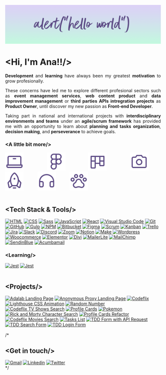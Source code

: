 ![Ana Guerra Abaroa Profile](./images/profile-banner.png)

<h1 align="justify">&lt;Hi, I'm Ana!!/&gt;</h1>
<p align="justify">
  <strong>Development</strong> and <strong>learning</strong> have always been my greatest <strong>motivation</strong> to grow
  profesionally.
</p>
<p align="justify">
  These concerns have led me to explore different profesional sectors such as
  <strong>event management services</strong>, <strong>web content product</strong> and <strong>data improvement management</strong> or <strong>third parties APIs intregration projects</strong> as <strong>Product Owner</strong>, until
  discover my new passion as <strong>Front-end Developer</strong>.
</p>
<p align="justify">
  Taking part in national and international projects with <strong>interdisciplinary environments and teams</strong> under an <strong>agile/scrum framework</strong> has provided me with an opportunity to learn about <strong>planning and tasks organization</strong>, <strong>decision making</strong>, and <strong>perseverance</strong> to achieve goals.
</p>
<h3 align="justify">&lt;A little bit more/&gt;</h3>
<div align="justify">
  <a href="https://github.com/anaguerraabaroa"
    ><img
      title="Front-end development"
      alt="Front-end development"
      src="./images/laptop.svg"
      style="width: 60px; margin-right: 40px"
  /></a>
  <a href="https://github.com/anaguerraabaroa"
    ><img
      title="Design"
      alt="Design"
      src="./images/design.svg"
      style="width: 60px; margin-right: 40px"
  /></a>
  <a href="https://github.com/anaguerraabaroa"
    ><img
      title="Organization"
      alt="Organization"
      src="./images/organization.svg"
      style="width: 60px; margin-right: 40px"
  /></a>
  <a href="https://github.com/anaguerraabaroa"
    ><img
      title="Photography"
      alt="Photography"
      src="./images/camera.svg"
      style="width: 60px; margin-right: 40px"
  /></a>
  <a href="https://github.com/anaguerraabaroa"
    ><img
      title="Travel"
      alt="Travel"
      src="./images/travel.svg"
      style="width: 60px; margin-right: 40px"
  /></a>
  <a href="https://github.com/anaguerraabaroa"
    ><img
      title="Music"
      alt="Music"
      src="./images/headphones.svg"
      style="width: 60px; margin-right: 40px"
  /></a>
  <a href="https://github.com/anaguerraabaroa"
    ><img
      title="Cats"
      alt="Cats"
      src="./images/cat.svg"
      style="width: 60px"
  /></a>
</div>
<br>
<h2 align="justify">&lt;Tech Stack & Tools/&gt;</h2>
<div align="left">
  <a href="https://html.spec.whatwg.org/"
    ><img
      title="HTML"
      alt="HTML"
      src="https://img.shields.io/badge/-HTML5-D4C6F5?style=for-the-badge&logo=html5&logoColor=5D4B85"
  /></a>
  <a href="https://www.w3.org/Style/CSS/"
    ><img
      title="CSS"
      alt="CSS"
      src="https://img.shields.io/badge/-CSS3-C3FADF?style=for-the-badge&logo=css3&logoColor=5D4B85"
  /></a>
  <a href="https://sass-lang.com/"
    ><img
      title="Sass"
      alt="Sass"
      src="https://img.shields.io/badge/-SASS-FDFF9B?style=for-the-badge&logo=sass&logoColor=5D4B85"
  /></a>
  <a href="https://www.ecma-international.org/ecma-262/"
    ><img
      title="JavaScript"
      alt="JavaScript"
      src="https://img.shields.io/badge/-JavaScript-D4C6F5?style=for-the-badge&logo=javascript&logoColor=5D4B85"
  /></a>
  <a href="https://es.reactjs.org/"
    ><img
      title="React"
      alt="React"
      src="https://img.shields.io/badge/-React-C3FADF?style=for-the-badge&logo=react&logoColor=5D4B85"
  /></a>
  <a href="https://code.visualstudio.com/"
    ><img
      title="Visual Studio Code"
      alt="Visual Studio Code"
      src="https://img.shields.io/badge/-VSCode-FDFF9B?style=for-the-badge&logo=visual-studio-code&logoColor=5D4B85"
  /></a>
  <a href="https://git-scm.com/"
    ><img
      title="Git"
      alt="Git"
      src="https://img.shields.io/badge/-Git-D4C6F5?style=for-the-badge&logo=git&logoColor=5D4B85"
  /></a>
  <a href="https://github.com/"
    ><img
      title="GitHub"
      alt="GitHub"
      src="https://img.shields.io/badge/-GitHub-C3FADF?style=for-the-badge&logo=github&logoColor=5D4B85"
  /></a>
  <a href="https://gulpjs.com/"
    ><img
      title="Gulp"
      alt="Gulp"
      src="https://img.shields.io/badge/-Gulp-FDFF9B?style=for-the-badge&logo=gulp&logoColor=5D4B85"
  /></a>
  <a href="https://www.npmjs.com/"
    ><img
      title="NPM"
      alt="NPM"
      src="https://img.shields.io/badge/-npm-D4C6F5?style=for-the-badge&logo=npm&logoColor=5D4B85"
  /></a>
  <a href="https://bitbucket.org/"
    ><img
      title="Bitbucket"
      alt="Bitbucket"
      src="https://img.shields.io/badge/-Bitbucket-C3FADF?style=for-the-badge&logo=bitbucket&logoColor=5D4B85"
  /></a>
 <a href="https://www.figma.com/"
    ><img
      title="Figma"
      alt="Figma"
      src="https://img.shields.io/badge/-Figma-FDFF9B?style=for-the-badge&logo=figma&logoColor=5D4B85"
  /></a>
  <a href="https://agilemanifesto.org/iso/es/manifesto.html"
    ><img
      title="Scrum"
      alt="Scrum"
      src="https://img.shields.io/badge/-Scrum-D4C6F5?style=for-the-badge&logo=jira-software&logoColor=5D4B85"
  /></a>
  <a href="https://kanbantool.com/kanban-library/introduction/"
    ><img
      title="Kanban"
      alt="Kanban"
      src="https://img.shields.io/badge/-Kanban-C3FADF?style=for-the-badge&logo=trello&logoColor=5D4B85"
  /></a>
  <a href="https://trello.com/es/"
    ><img
      title="Trello"
      alt="Trello"
      src="https://img.shields.io/badge/-Trello-FDFF9B?style=for-the-badge&logo=trello&logoColor=5D4B85"
  /></a>
  <a href="https://www.atlassian.com/es/software/jira"
    ><img
      title="Jira"
      alt="Jira"
      src="https://img.shields.io/badge/-Jira-D4C6F5?style=for-the-badge&logo=jira&logoColor=5D4B85"
  /></a>
  <a href="https://slack.com/intl/es-es/"
    ><img
      title="Slack"
      alt="Slack"
      src="https://img.shields.io/badge/-Slack-FDFF9B?style=for-the-badge&logo=slack&logoColor=5D4B85"
  /></a>
   <a href="https://discord.com/"
    ><img
      title="Discord"
      alt="Discord"
      src="https://img.shields.io/badge/-Discord-D4C6F5?style=for-the-badge&logo=discord&logoColor=5D4B85"
  /></a>
  <a href="https://zoom.us/"
    ><img
      title="Zoom"
      alt="Zoom"
      src="https://img.shields.io/badge/-Zoom-C3FADF?style=for-the-badge&logo=zoom&logoColor=5D4B85"
  /></a>
   <a href="https://www.notion.so/es-es"
    ><img
      title="Notion"
      alt="Notion"
      src="https://img.shields.io/badge/-Notion-FDFF9B?style=for-the-badge&logo=notion&logoColor=5D4B85"
  /></a>
    <a href="https://www.notion.so/es-es"
    ><img
      title="Make"
      alt="Make"
      src="https://img.shields.io/badge/-Make-D4C6F5?style=for-the-badge&logo=integromat&logoColor=5D4B85"
  /></a>
  <a href="https://wordpress.org/"
    ><img
      title="Wordpress"
      alt="Wordpress"
      src="https://img.shields.io/badge/-Wordpress-C3FADF?style=for-the-badge&logo=wordpress&logoColor=5D4B85"
  /></a>
  <a href="https://woocommerce.com/"
    ><img
      title="Woocommerce"
      alt="Woocommerce"
      src="https://img.shields.io/badge/-Woocommerce-FDFF9B?style=for-the-badge&logo=woocommerce&logoColor=5D4B85"
  /></a>
  <a href="https://elementor.com/"
    ><img
      title="Elementor"
      alt="Elementor"
      src="https://img.shields.io/badge/-Elementor-D4C6F5?style=for-the-badge&logo=elementor&logoColor=5D4B85"
  /></a>
 <a href="https://www.elegantthemes.com/gallery/divi/"
    ><img
      title="Divi"
      alt="Divi"
      src="https://img.shields.io/badge/-Divi-C3FADF?style=for-the-badge&logo=wordpress&logoColor=5D4B85"
  /></a>
   <a href="https://www.mailerlite.com/"
    ><img
      title="MailerLite"
      alt="MailerLite"
      src="https://img.shields.io/badge/-MailerLite-FDFF9B?style=for-the-badge&logo=gmail&logoColor=5D4B85"
  /></a>
  <a href="https://mailchimp.com/"
    ><img
      title="MailChimp"
      alt="MailChimp"
      src="https://img.shields.io/badge/-MailChimp-D4C6F5?style=for-the-badge&logo=mailchimp&logoColor=5D4B85"
  /></a>
  <a href="https://es.sendinblue.com/"
    ><img
      title="SendinBlue"
      alt="SendinBlue"
      src="https://img.shields.io/badge/-SendinBlue-C3FADF?style=for-the-badge&logo=gmail&logoColor=5D4B85"
  /></a>
  <a href="https://acumbamail.com/"
    ><img
      title="Acumbamail"
      alt="Acumbamail"
      src="https://img.shields.io/badge/-Acumbamail-FDFF9B?style=for-the-badge&logo=gmail&logoColor=5D4B85" 
  /></a>
</div>
<h3 align="justify">&lt;Learning/&gt;</h3>
<div align="left">
  <a href="https://jestjs.io/"
    ><img
      title="Jest"
      alt="Jest"
      src="https://img.shields.io/badge/-Jest-FDFF9B?style=for-the-badge&logo=jest&logoColor=5D4B85"
  /></a>
  <a href="https://testing-library.com/"
    ><img
      title="Jest"
      alt="Jest"
      src="https://img.shields.io/badge/-Testing Library-D4C6F5?style=for-the-badge&logo=testing-library&logoColor=5D4B85"
  /></a>
</div>
<br>
<h2 align="justify">&lt;Projects/&gt;</h2>
<div align="left">
  <a href="https://github.com/anaguerraabaroa/adalab-landing-page"
    ><img
      title="Adalab Landing Page"
      alt="Adalab Landing Page"
      src="https://img.shields.io/badge/Adalab_Landing_Page-C3FADF?style=for-the-badge&logo=html5&logoColor=5D4B85"
  /></a>
  <a href="https://github.com/anaguerraabaroa/anonymous-proxy-landing-page"
    ><img
      title="Anonymous Proxy Landing Page"
      alt="Anonymous Proxy Landing Page"
      src="https://img.shields.io/badge/Anonymous_Proxy_Landing_Page-FDFF9B?style=for-the-badge&logo=html5&logoColor=5D4B85"
  /></a>
  <a href="https://github.com/anaguerraabaroa/codeflix"
    ><img
      title="Codeflix"
      alt="Codeflix"
      src="https://img.shields.io/badge/Codeflix-D4C6F5?style=for-the-badge&logo=html5&logoColor=5D4B85"
  /></a>
  <a href="https://github.com/anaguerraabaroa/lighthouse"
    ><img
      title="Lighthouse CSS Animation"
      alt="Lighthouse CSS Animation"
      src="https://img.shields.io/badge/Lighthouse-C3FADF?style=for-the-badge&logo=css3&logoColor=5D4B85"
  /></a>
  <a href="https://github.com/anaguerraabaroa/random-number"
    ><img
      title="Random Number"
      alt="Random Number"
      src="https://img.shields.io/badge/Random_Number-FDFF9B?style=for-the-badge&logo=javascript&logoColor=5D4B85"
  /></a>   
  <a href="https://github.com/anaguerraabaroa/javascript-codeflix-shows-search"
    ><img
      title="Codeflix TV Shows Search"
      alt="Codeflix TV Shows Search"
      src="https://img.shields.io/badge/Codeflix_TV_Shows_Search-D4C6F5?style=for-the-badge&logo=javascript&logoColor=5D4B85"
  /></a>
  <a href="https://github.com/anaguerraabaroa/profile-cards">
    <img
      title="Profile Cards"
      alt="Profile Cards"
      src="https://img.shields.io/badge/Profile_Cards-C3FADF?style=for-the-badge&logo=javascript&logoColor=5D4B85"
  /></a>
  <a href="https://github.com/anaguerraabaroa/pokemon"
    ><img
      title="Pokemon"
      alt="Pokemon"
      src="https://img.shields.io/badge/Pokemon-FDFF9B?style=for-the-badge&logo=react&logoColor=5D4B85"
  /></a>
  <a href="https://github.com/anaguerraabaroa/rick-and-morty-character-search"
    ><img
      title="Rick and Morty Character Search"
      alt="Rick and Morty Character Search"
      src="https://img.shields.io/badge/Rick_and_Morty_Character_Search-D4C6F5?style=for-the-badge&logo=react&logoColor=5D4B85"
  /></a>
  <a href="https://github.com/anaguerraabaroa/profile-cards-refactor"
    ><img
      title="Profile Cards Refactor"
      alt="Profile Cards Refactor"
      src="https://img.shields.io/badge/Profile_Cards_Refactor-C3FADF?style=for-the-badge&logo=react&logoColor=5D4B85"
  /></a>
  <a href="https://github.com/anaguerraabaroa/react-codeflix-movies-search"
    ><img
      title="Codeflix Movies Search"
      alt="Codeflix Movies Search"
      src="https://img.shields.io/badge/Codeflix_Movies_Search-FDFF9B?style=for-the-badge&logo=react&logoColor=5D4B85"
  /></a>
     <a href="https://github.com/anaguerraabaroa/tasks-list"
    ><img
      title="Tasks List"
      alt="Tasks List"
      src="https://img.shields.io/badge/Tasks_List-D4C6F5?style=for-the-badge&logo=react&logoColor=5D4B85"
  /></a>
  <a href="https://github.com/anaguerraabaroa/react-tdd-form"
    ><img
      title="TDD Form with API Request"
      alt="TDD Form with API Request"
      src="https://img.shields.io/badge/-TDD_Form_with_API_Request-C3FADF?style=for-the-badge&logo=testing-library&logoColor=5D4B85"
  /></a>
    <a href="https://github.com/anaguerraabaroa/react-tdd-search-form"
    ><img
      title="TDD Search Form"
      alt="TDD Search Form"
      src="https://img.shields.io/badge/-TDD_Search_Form-FDFF9B?style=for-the-badge&logo=testing-library&logoColor=5D4B85"
  /></a>
        <a href="https://github.com/anaguerraabaroa/react-tdd-login-form"
    ><img
      title="TDD Login Form"
      alt="TDD Login Form"
      src="https://img.shields.io/badge/-TDD_Login_Form-D4C6F5?style=for-the-badge&logo=testing-library&logoColor=5D4B85"
  /></a>
</div>
<br>
/*<h2 align="justify">&lt;Get in touch/&gt;</h2>
<div align="left">
  <a href="mailto:ana.guerra.abaroa@gmail.com"
    ><img
      title="Gmail"
      alt="Gmail"
      src="https://img.shields.io/badge/-Gmail-C3FADF?style=for-the-badge&logo=gmail&logoColor=5D4B85"
  /></a>
  <a href="https://www.linkedin.com/in/anaguerraabaroa/"
    ><img
      title="Linkedin"
      alt="Linkedin"
      src="https://img.shields.io/badge/-Linkedin-FDFF9B?style=for-the-badge&logo=linkedin&logoColor=5D4B85"
  /></a>
  <a href="https://twitter.com/anaguerraabaroa/"
    ><img
      title="Twitter"
      alt="Twitter"
      src="https://img.shields.io/badge/-Twitter-D4C6F5?style=for-the-badge&logo=twitter&logoColor=5D4B85"
  /></a>
</div>*/
